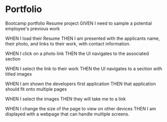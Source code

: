# Portfolio
Bootcamp portfolio
Resume project GIVEN I need to sample a potential employee's previous work

WHEN I load their Resume THEN I am presented with the applicants name, their photo, and links to their work, with contact information.

WHEN I click on a photo link THEN the UI navigates to the associated section

WHEN I select the link to their work THEN the UI navigates to a section with titled images

WHEN I am shown the developers first application THEN that application should fit onto multiple pages

WHEN I select the images THEN they will take me to a link

WHEN I change the size of the page to view on other devices THEN I am displayed with a webpage that can handle multiple screens.
